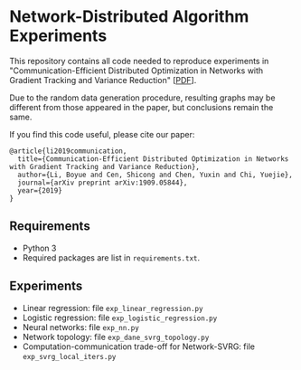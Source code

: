 # Network-Distributed Algorithm Experiments

This repository contains all code needed to reproduce experiments in "Communication-Efficient Distributed Optimization in Networks with Gradient Tracking and Variance Reduction" [[PDF](https://arxiv.org/abs/1909.05844v2)].

Due to the random data generation procedure,
resulting graphs may be different from those appeared in the paper,
but conclusions remain the same.

If you find this code useful, please cite our paper:
```
@article{li2019communication,
  title={Communication-Efficient Distributed Optimization in Networks with Gradient Tracking and Variance Reduction},
  author={Li, Boyue and Cen, Shicong and Chen, Yuxin and Chi, Yuejie},
  journal={arXiv preprint arXiv:1909.05844},
  year={2019}
}
```


## Requirements

- Python 3
- Required packages are list in ``requirements.txt``.


## Experiments

- Linear regression: file ``exp_linear_regression.py``
- Logistic regression: file ``exp_logistic_regression.py``
- Neural networks: file ``exp_nn.py``
- Network topology: file ``exp_dane_svrg_topology.py``
- Computation-communication trade-off for Network-SVRG: file ``exp_svrg_local_iters.py``
